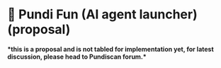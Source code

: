 # 🎡 Pundi Fun (AI agent launcher) (proposal)

**\*this is a proposal and is not tabled for implementation yet, for latest discussion, please head to Pundiscan forum.\***
